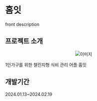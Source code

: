 # 홈잇
front description
## 프로젝트 소개
<p align="center">
  <img src="https://github.com/Homeat/Front2/assets/94881886/2eeefc3d-482d-4418-aba0-25072bdf884d" alt="이미지" />
</p>

1인가구를 위한 챌린지형 식비 관리 어플 홈잇
<br>
## 개발기간
2024.01.13~2024.02.19
<br>
